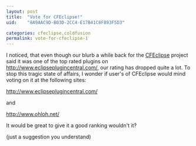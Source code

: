 ```yaml
---
layout: post
title:  "Vote for CFEclipse!"
uid:	"8A9AAC9D-B03D-2CC4-E17B41C8F893F5D3"

categories: cfeclipse,coldfusion
permalink: vote-for-cfeclipse-1
---
```

I noticed, that even though our blurb a while back for the <a href="http://www.cfeclipse.org/" title="CFEclipse: The ColdFusion IDE for Eclipse">CFEclipse</a> project said it was one of the top rated plugins on http://www.eclipseplugincentral.com/, our rating has dropped quite a lot. To stop this tragic state of affairs, I wonder if user's of CFEclipse would mind voting on it at the following sites:


<a href="http://www.eclipseplugincentral.com/Web_Links-index-req-viewlink-cid-175.html" title="Eclipse Plugin Central :: Eclipse plugin resource center and marketplace for Eclipse and Plugin Ecosystem">http://www.eclipseplugincentral.com/</a>

and

<a href="http://www.ohloh.net/projects/5939" title="CFEclipse - Ohloh, the open source network">http://www.ohloh.net/</a>

It would be great to give it a good ranking wouldn't it?


(just a suggestion you understand)